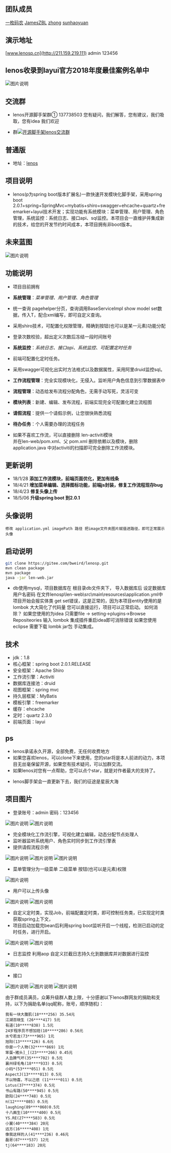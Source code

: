 ## 团队成员 
[一枚码农](https://gitee.com/bweird)   [JamesZBL](https://gitee.com/zbl1996)    [zhong](https://gitee.com/guokeyunman) [sunhaoyuan](https://gitee.com/ys.re)
## 演示地址
[www.lenosp.cn](http://211.159.219.111)  admin 123456

## lenos收录到layui官方2018年度最佳案例名单中
![图片说明](http://ww4.sinaimg.cn/large/0060lm7Tly1fnjfv8d366j310x0hsjwr.jpg "图片说明")

## 交流群
* lenos开源脚手架群① 137738503 您有疑问，我们解答，您有建议，我们吸取，您有idea 我们欢迎
- 群<a target="_blank" href="//shang.qq.com/wpa/qunwpa?idkey=2c71822be7b8c061087a94647663a742a274626a846b76647743ed556a24cabc"><img border="0" src="//pub.idqqimg.com/wpa/images/group.png" alt="开源脚手架lenos交流群" title="开源脚手架lenos交流群①"></a>


## 普通版
- 地址：[lenos](https://gitee.com/bweird/lenos) 

## 项目说明
- lenos(p为spring boot版本扩展名)一款快速开发模块化脚手架，采用spring boot 2.0.1+spring+SpringMvc+mybatis+shiro+swagger+ehcache+quartz+freemarker+layui技术开发；实现功能有系统模块：菜单管理、用户管理、角色管理，系统监控：系统日志、接口api、sql监控。本项目会一直维护并集成新的技术，给您的开发节约时间成本，本项目拥有非boot版本。
## 未来蓝图
![图片说明](http://ww2.sinaimg.cn/large/0060lm7Tly1fnw762j02vj30rs0vtjt7.jpg "图片说明")

## 功能说明
- 项目目前拥有
- **系统管理**：_菜单管理、用户管理、角色管理_
- 统一查询 pagehelper分页，查询调用BaseServiceImpl show model set数据，传入T，配合xml编写，即可自定义查询。
- 采用shiro技术，可配置化权限管理，精确到按钮(也可以是某一元素)功能分配
- 登录次数校验，超出定义次数后冻结一段时间账号  
  
- **系统监控**：_系统日志、接口api、系统监控、可配置定时任务_
- 前端可配置化定时任务。
- 采用swagger可视化出实时方法格式以及数据属性，采用阿里druid监控sql。  
  
- **工作流程管理**：完全实现模块化，无侵入。监听用户角色信息到引擎数据表中
- **流程管理**：动态给发布流程分配角色，无需手动写死，灵活可变
- **模块列表**：新建、编辑、发布流程，前端实现完全可配置化建立流程图
- **请假流程**：提供一个请假示例，让您很快熟悉流程
- **待办任务**：个人需要办理的流程任务  
  
- 如果不喜欢工作流，可以直接删除 len-activiti模块  
并在len-web/pom.xml、父 pom.xml 删除依赖以及模块，删除application.java 中对activiti的扫描即可完全删除工作流模块。

## 更新说明
- 18/1/28 **添加工作流模块，前端页面优化，更加有线条**
- 18/4/21 **增加菜单编辑、选择图标功能，前端js封装，修复工作流程现存bug**
- 18/4/23 **修复头像上传**
- 18/5/06 **升级spring boot 到2.0.1**
## 头像说明
```
修改 application.yml imagePath 路径 把image文件夹图片赋值进路径，即可正常展示头像
```

## 启动说明

```bash
git clone https://gitee.com/bweird/lenosp.git
mvn clean package
mvn package
java -jar len-web.jar
```
- db使用mysql，项目数据库在 根目录db文件夹下，
导入数据库后 设定数据库用户名密码 在文件lenosp\len-web\src\main\resources\application.yml中
项目开始会报实体类 get set错误，这是正常的，因为本项目entity使用的是 lombok 大大简化了代码量
您可以直接运行，项目可以正常启动。
如何消除？
如果您使用的为idea 只需要file -> setting->plugins->Browse Repositeories 输入 lombok 集成插件重启idea即可消除错误
如果您使用 eclipse 需要下载 lombk jar包 手动集成。

## 技术
* jdk：1.8
* 核心框架：spring boot 2.0.1.RELEASE
* 安全框架：Apache Shiro
* 工作流引擎：Activiti
* 数据库连接池：druid
* 视图框架：spring mvc
* 持久层框架：MyBatis
* 模板引擎：freemarker
* 缓存：ehcache
* 定时：quartz 2.3.0
* 前端页面：layui

## ps
- lenos承诺永久开源，全部免费，无任何收费地方
- 如果您喜欢lenos，可以clone下来使用，您的star将是本人前进的动力，本项目无丝毫保留开源，如果您有技术疑问，可以加群交流。
- 如果lenos对您有一点帮助，您可以点个star，就是对作者最大的支持了。
* lenos脚手架会一直更新下去，我们的征途是星辰大海

## 项目图片
* 登录账号：admin 密码：123456   
  
![图片说明](http://ww1.sinaimg.cn/large/0060lm7Tly1fn2bsi2kexj311y0hsdmw.jpg "图片说明")
![图片说明](http://ww2.sinaimg.cn/large/0060lm7Tly1fn2c1yaqrjj311y0hvdhj.jpg "图片说明")
   
* 完全模块化工作流引擎，可视化建立编辑，动态分配节点处理人
* 监听器监听系统用户、角色实时同步到工作流引擎表
* 提供请假流程示例   
  
![图片说明](http://ww4.sinaimg.cn/large/0060lm7Tly1fnvohtrdglj311y0gggn2.jpg "图片说明")
![图片说明](http://ww3.sinaimg.cn/large/0060lm7Tly1fnvokv38fwj311y0gddgj.jpg "图片说明")
![图片说明](http://ww1.sinaimg.cn/large/0060lm7Tly1fnvoo3kn12j311x0flmya.jpg "图片说明")
   
* 菜单管理分为一级菜单 二级菜单 按钮(也可以是元素)权限   
  
![图片说明](http://ww2.sinaimg.cn/large/0060lm7Tly1fn2c2l057sj311y0hu767.jpg "图片说明")
   
* 用户可以上传头像   
  
![图片说明](http://ww2.sinaimg.cn/large/0060lm7Tly1fn2c33qyvrj311y0hv40e.jpg "图片说明")
![图片说明](http://ww2.sinaimg.cn/large/0060lm7Tly1fn2c3m4b77j311y0hpq4b.jpg "图片说明")
   
* 自定义定时类，实现Job，前端配置定时类，即可控制任务类，已实现定时类获取spring上下文，
* 项目启动加载完bean后利用spring boot监听开启一个线程，检测已启动的定时任务，进行开启。  
   
![图片说明](http://ww1.sinaimg.cn/large/0060lm7Tly1fn873a0sqnj311y0gc0tr.jpg "图片说明")
![图片说明](http://ww1.sinaimg.cn/large/0060lm7Tly1fn876ntgczj30t707xdgf.jpg "图片说明")
   
* 日志监控 利用aop 自定义拦截日志持久化到数据库并对数据进行监控<br>
  
![图片说明](http://ww3.sinaimg.cn/large/0060lm7Tly1fn8793d3llj311y0gxq4s.jpg "图片说明")
   
* 接口   
 
![图片说明](http://ww2.sinaimg.cn/large/0060lm7Tly1fn2c4swdjrj311y0hptam.jpg "图片说明")
![图片说明](http://ww2.sinaimg.cn/large/0060lm7Tly1fn2c5ev8tgj30w50e7wfs.jpg "图片说明")
![图片说明](http://ww2.sinaimg.cn/large/0060lm7Tly1fn2dvrcl9lj30wd0e6gmd.jpg "图片说明")

由于群成员满员，众筹升级群人数上限，十分感谢以下lenos群网友的捐助和支持，以下为捐助名单(qq昵称，账号，顺序随机)：
```
我有一块大腹肌(18****256) 35.54元
江湖百晓生 (26****417) 5元
有道(10*****838) 1.5元
24岁程序员不想加班(10*****286) 0.56元
水兮若龙(73****965) 1元
旭阳(13*****126) 6.6元
你是一个人物(32*****869) 1元
笨蛋~猪头]_[(23*****266) 0.45元
人丑脾气坏(35****702) 0.5元
襄州绿毛龟(18****933) 0.5元
小码*(53****051) 0.5元
AspectJ(13*****013) 0.5元
不以物喜，不以己悲 (11*****011) 0.5元
Lotus(37****374) 0.5元
书山有路(50****945) 0.5元
欧阳(24****748) 0.5元
π(12*****085) 0.5元
laughing(89****060)0.5元
十八画生(10*****400) 0.5元
YS.RE(27****583) 0.5元
小翼(40****384) 20元
远方(16*****408) 1元
像我这样的人(41****236) 0.46元
磊哥(87****537) 12元
tj(64****183) 20元
```
